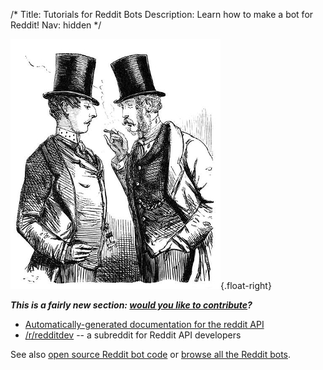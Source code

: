 /*
Title: Tutorials for Reddit Bots
Description: Learn how to make a bot for Reddit!
Nav: hidden
*/

![Hrmpf!](/content/images/illustrations/taste.jpg){.float-right}

***This is a fairly new section: [would you like to contribute](https://github.com/botwiki/botwiki.org)?***

- [Automatically-generated documentation for the reddit API](https://www.reddit.com/dev/api)
- [/r/redditdev](https://www.reddit.com/r/redditdev) -- a subreddit for Reddit API developers




See also [open source Reddit bot code](/tag/reddit+opensource) or [browse all the Reddit bots](/tag/redditbot).